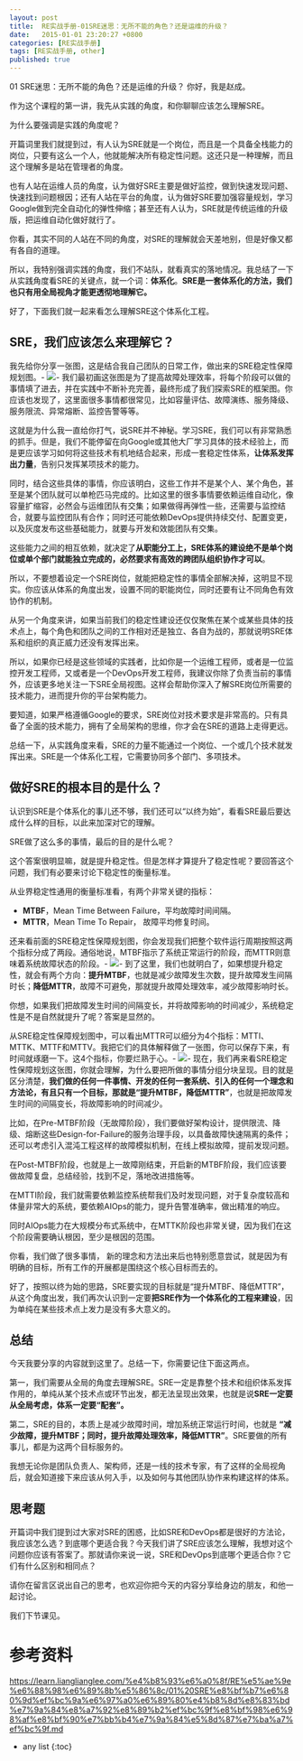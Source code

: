 ```yaml
---
layout: post
title:  RE实战手册-01SRE迷思：无所不能的角色？还是运维的升级？
date:   2015-01-01 23:20:27 +0800
categories: [RE实战手册]
tags: [RE实战手册, other]
published: true
---
```




01 SRE迷思：无所不能的角色？还是运维的升级？
你好，我是赵成。

作为这个课程的第一讲，我先从实践的角度，和你聊聊应该怎么理解SRE。

为什么要强调是实践的角度呢？

开篇词里我们就提到过，有人认为SRE就是一个岗位，而且是一个具备全栈能力的岗位，只要有这么一个人，他就能解决所有稳定性问题。这还只是一种理解，而且这个理解多是站在管理者的角度。

也有人站在运维人员的角度，认为做好SRE主要是做好监控，做到快速发现问题、快速找到问题根因；还有人站在平台的角度，认为做好SRE要加强容量规划，学习Google做到完全自动化的弹性伸缩；甚至还有人认为，SRE就是传统运维的升级版，把运维自动化做好就行了。

你看，其实不同的人站在不同的角度，对SRE的理解就会天差地别，但是好像又都有各自的道理。

所以，我特别强调实践的角度，我们不站队，就看真实的落地情况。我总结了一下从实践角度看SRE的关键点，就一个词：**体系化**。**SRE是一套体系化的方法，我们也只有用全局视角才能更透彻地理解它。**

好了，下面我们就一起来看怎么理解SRE这个体系化工程。

## SRE，我们应该怎么来理解它？

我先给你分享一张图，这是结合我自己团队的日常工作，做出来的SRE稳定性保障规划图。- ![](https://learn.lianglianglee.com/%e4%b8%93%e6%a0%8f/RE%e5%ae%9e%e6%88%98%e6%89%8b%e5%86%8c/assets/3fa06df115a8410a87b509b5cc730d2a.jpg)- 我们最初画这张图是为了提高故障处理效率，将每个阶段可以做的事情填了进去，并在实践中不断补充完善，最终形成了我们探索SRE的框架图。你应该也发现了，这里面很多事情都很常见，比如容量评估、故障演练、服务降级、服务限流、异常熔断、监控告警等等。

这就是为什么我一直给你打气，说SRE并不神秘。学习SRE，我们可以有非常熟悉的抓手。但是，我们不能停留在向Google或其他大厂学习具体的技术经验上，而是更应该学习如何将这些技术有机地结合起来，形成一套稳定性体系，**让体系发挥出力量**，告别只发挥某项技术的能力。

同时，结合这些具体的事情，你应该明白，这些工作并不是某个人、某个角色，甚至是某个团队就可以单枪匹马完成的。比如这里的很多事情要依赖运维自动化，像容量扩缩容，必然会与运维团队有交集；如果做得再弹性一些，还需要与监控结合，就要与监控团队有合作；同时还可能依赖DevOps提供持续交付、配置变更，以及灰度发布这些基础能力，就要与开发和效能团队有交集。

这些能力之间的相互依赖，就决定了**从职能分工上，SRE体系的建设绝不是单个岗位或单个部门就能独立完成的，必然要求有高效的跨团队组织协作才可以**。

所以，不要想着设定一个SRE岗位，就能把稳定性的事情全部解决掉，这明显不现实。你应该从体系的角度出发，设置不同的职能岗位，同时还要有让不同角色有效协作的机制。

从另一个角度来讲，如果当前我们的稳定性建设还仅仅聚焦在某个或某些具体的技术点上，每个角色和团队之间的工作相对还是独立、各自为战的，那就说明SRE体系和组织的真正威力还没有发挥出来。

所以，如果你已经是这些领域的实践者，比如你是一个运维工程师，或者是一位监控开发工程师，又或者是一个DevOps开发工程师，我建议你除了负责当前的事情外，应该更多地关注一下SRE全局视图。这样会帮助你深入了解SRE岗位所需要的技术能力，进而提升你的平台架构能力。

要知道，如果严格遵循Google的要求，SRE岗位对技术要求是非常高的。只有具备了全面的技术能力，拥有了全局架构的思维，你才会在SRE的道路上走得更远。

总结一下，从实践角度来看，SRE的力量不能通过一个岗位、一个或几个技术就发挥出来。SRE是一个体系化工程，它需要协同多个部门、多项技术。

## 做好SRE的根本目的是什么？

认识到SRE是个体系化的事儿还不够，我们还可以“以终为始”，看看SRE最后要达成什么样的目标，以此来加深对它的理解。

SRE做了这么多的事情，最后的目的是什么呢？

这个答案很明显嘛，就是提升稳定性。但是怎样才算提升了稳定性呢？要回答这个问题，我们有必要来讨论下稳定性的衡量标准。

从业界稳定性通用的衡量标准看，有两个非常关键的指标：

* **MTBF**，Mean Time Between Failure，平均故障时间间隔。
* **MTTR**，Mean Time To Repair， 故障平均修复时间。

还来看前面的SRE稳定性保障规划图，你会发现我们把整个软件运行周期按照这两个指标分成了两段。通俗地说，MTBF指示了系统正常运行的阶段，而MTTR则意味着系统故障状态的阶段。- ![](https://learn.lianglianglee.com/%e4%b8%93%e6%a0%8f/RE%e5%ae%9e%e6%88%98%e6%89%8b%e5%86%8c/assets/a08ba81bbb2948bba417785d742434f9.jpg)- 到了这里，我们也就明白了，如果想提升稳定性，就会有两个方向：**提升MTBF**，也就是减少故障发生次数，提升故障发生间隔时长；**降低MTTR**，故障不可避免，那就提升故障处理效率，减少故障影响时长。

你想，如果我们把故障发生时间的间隔变长，并将故障影响的时间减少，系统稳定性是不是自然就提升了呢？答案是显然的。

从SRE稳定性保障规划图中，可以看出MTTR可以细分为4个指标：MTTI、MTTK、MTTF和MTTV。我把它们的具体解释做了一张图，你可以保存下来，有时间就琢磨一下。这4个指标，你要烂熟于心。- ![](https://learn.lianglianglee.com/%e4%b8%93%e6%a0%8f/RE%e5%ae%9e%e6%88%98%e6%89%8b%e5%86%8c/assets/ac4e47f89a2a499d92fbe2fbad229525.jpg)- 现在，我们再来看SRE稳定性保障规划这张图，你就会理解，为什么要把所做的事情分组分块呈现。目的就是区分清楚，**我们做的任何一件事情、开发的任何一套系统、引入的任何一个理念和方法论，有且只有一个目标，那就是“提升MTBF，降低MTTR”**，也就是把故障发生时间的间隔变长，将故障影响的时间减少。

比如，在Pre-MTBF阶段（无故障阶段），我们要做好架构设计，提供限流、降级、熔断这些Design-for-Failure的服务治理手段，以具备故障快速隔离的条件；还可以考虑引入混沌工程这样的故障模拟机制，在线上模拟故障，提前发现问题。

在Post-MTBF阶段，也就是上一故障刚结束，开启新的MTBF阶段，我们应该要做故障复盘，总结经验，找到不足，落地改进措施等。

在MTTI阶段，我们就需要依赖监控系统帮我们及时发现问题，对于复杂度较高和体量非常大的系统，要依赖AIOps的能力，提升告警准确率，做出精准的响应。

同时AIOps能力在大规模分布式系统中，在MTTK阶段也非常关键，因为我们在这个阶段需要确认根因，至少是根因的范围。

你看，我们做了很多事情， 新的理念和方法出来后也特别愿意尝试，就是因为有明确的目标，所有工作的开展都是围绕这个核心目标而去的。

好了，按照以终为始的思路，SRE要实现的目标就是“提升MTBF、降低MTTR”，从这个角度出发，我们再次认识到一定要**把SRE作为一个体系化的工程来建设**，因为单纯在某些技术点上发力是没有多大意义的。

## 总结

今天我要分享的内容就到这里了。总结一下，你需要记住下面这两点。

第一，我们需要从全局的角度去理解SRE。SRE一定是靠整个技术和组织体系发挥作用的，单纯从某个技术点或环节出发，都无法呈现出效果，也就是说**SRE一定要从全局考虑，体系一定要“配套”。**

第二，SRE的目的，本质上是减少故障时间，增加系统正常运行时间，也就是 **“减少故障，提升MTBF；同时，提升故障处理效率，降低MTTR”**。SRE要做的所有事儿，都是为这两个目标服务的。

我想无论你是团队负责人、架构师，还是一线的技术专家，有了这样的全局视角后，就会知道接下来应该从何入手，以及如何与其他团队协作来构建这样的体系。

## 思考题

开篇词中我们提到过大家对SRE的困惑，比如SRE和DevOps都是很好的方法论，我应该怎么选？到底哪个更适合我？今天我们讲了SRE应该怎么理解，我想对这个问题你应该有答案了。那就请你来说一说，SRE和DevOps到底哪个更适合你？它们有什么区别和相同点？

请你在留言区说出自己的思考，也欢迎你把今天的内容分享给身边的朋友，和他一起讨论。

我们下节课见。




# 参考资料

https://learn.lianglianglee.com/%e4%b8%93%e6%a0%8f/RE%e5%ae%9e%e6%88%98%e6%89%8b%e5%86%8c/01%20SRE%e8%bf%b7%e6%80%9d%ef%bc%9a%e6%97%a0%e6%89%80%e4%b8%8d%e8%83%bd%e7%9a%84%e8%a7%92%e8%89%b2%ef%bc%9f%e8%bf%98%e6%98%af%e8%bf%90%e7%bb%b4%e7%9a%84%e5%8d%87%e7%ba%a7%ef%bc%9f.md

* any list
{:toc}
